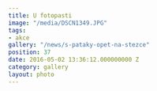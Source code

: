```yaml
---
title: U fotopasti
image: "/media/DSCN1349.JPG"
tags:
- akce
gallery: "/news/s-pataky-opet-na-stezce"
position: 37
date: 2016-05-02 13:36:12.000000000 Z
category: gallery
layout: photo
---
```

